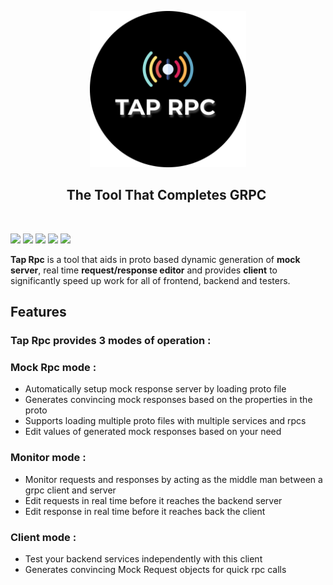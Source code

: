<p align="center">
  <img src="resources/icon.png" width="250px">
</p>
<h2 align="center">The Tool That Completes GRPC  </h2>
<br/>

[![](https://img.shields.io/badge/package-npm-blue)](https://github.com/nateshmbhat/tap-rpc)
[![](https://img.shields.io/github/license/nateshmbhat/tap-rpc)](https://github.com/nateshmbhat/tap-rpc)
[![](https://img.shields.io/github/languages/code-size/nateshmbhat/tap-rpc)](https://github.com/nateshmbhat/tap-rpc)
[![](https://img.shields.io/badge/platform-mac,linux,windows-darkgreen)](https://github.com/nateshmbhat/tap-rpc)
[![](https://img.shields.io/twitter/url?style=social&url=https%3A%2F%2Fgithub.com%2Fnateshmbhat%2Ftap-rpc)](https://twitter.com/intent/tweet?text=Wow:&url=https%3A%2F%2Fgithub.com%2Fnateshmbhat%2Ftap-rpc)

**Tap Rpc** is a tool that aids in proto based dynamic generation of **mock server**, real time **request/response editor** and provides **client** to significantly speed up work for all of frontend, backend and testers.

## Features

### **Tap Rpc** provides 3 modes of operation :

### **Mock Rpc** mode :

- Automatically setup mock response server by loading proto file
- Generates convincing mock responses based on the properties in the proto
- Supports loading multiple proto files with multiple services and rpcs
- Edit values of generated mock responses based on your need

### **Monitor** mode :

- Monitor requests and responses by acting as the middle man between a grpc client and server
- Edit requests in real time before it reaches the backend server
- Edit response in real time before it reaches back the client

### **Client** mode :
- Test your backend services independently with this client
- Generates convincing Mock Request objects for quick rpc calls
